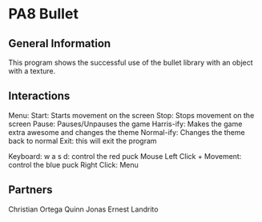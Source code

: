 PA8 Bullet 
===========================================

General Information
-------------------

This program shows the successful use of the bullet library
with an object with a texture.


Interactions
------------

Menu: 
	Start: Starts movement on the screen
	Stop: Stops movement on the screen
	Pause: Pauses/Unpauses the game
	Harris-ify: Makes the game extra awesome and changes the theme
	Normal-ify: Changes the theme back to normal
	Exit: this will exit the program

Keyboard:
    w a s d: control the red puck
    Mouse Left Click + Movement: control the blue puck
    Right Click: Menu

Partners
---------
Christian Ortega
Quinn Jonas
Ernest Landrito